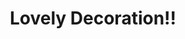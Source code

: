 --- 
title: "Lovely Decoration!!"
publishdate: "2019-2-9T16:48:46+02:00"
src: "https://365manga.net/manga/lovely-decoration"
image: "https://data.365manga.net/images/thumbnails/30595-lovely-decoration.jpg"
description: " Anzu Sakurai's father runs a bakery shop. One day he disappears leaving Anzu and apprentice Tsukiya behind. Can the two of them work together to keep the shop running!?"
---
